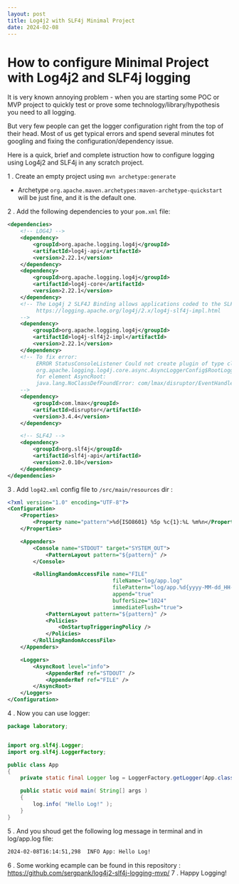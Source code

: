 ```yaml
---
layout: post
title: Log4j2 with SLF4j Minimal Project
date: 2024-02-08
---
```


# How to configure Minimal Project with Log4j2 and SLF4j logging

It is very known annoying problem - when you are starting some POC or MVP project to quickly test or prove some technology/library/hypothesis 
you need to all logging.

But very few people can get the logger configuration right from the top of their head. Most of us get typical errors and spend several minutes 
fot googling and fixing the configuration/dependency issue.

Here is a quick, brief and complete istruction how to configure logging using Log4j2 and SLF4j in any scratch project.

1 . Create an empty project using `mvn archetype:generate`
  - Archetype `org.apache.maven.archetypes:maven-archetype-quickstart` will be just fine, and it is the default one.

2 . Add the following dependencies to your `pom.xml` file:
```xml
<dependencies>
    <!-- LOG4J -->
    <dependency>
        <groupId>org.apache.logging.log4j</groupId>
        <artifactId>log4j-api</artifactId>
        <version>2.22.1</version>
    </dependency>
    <dependency>
        <groupId>org.apache.logging.log4j</groupId>
        <artifactId>log4j-core</artifactId>
        <version>2.22.1</version>
    </dependency>
    <!-- The Log4j 2 SLF4J Binding allows applications coded to the SLF4J API to use Log4j 2 as the implementation.
         https://logging.apache.org/log4j/2.x/log4j-slf4j-impl.html
    -->
    <dependency>
        <groupId>org.apache.logging.log4j</groupId>
        <artifactId>log4j-slf4j2-impl</artifactId>
        <version>2.22.1</version>
    </dependency>
    <!-- To fix error:
         ERROR StatusConsoleListener Could not create plugin of type class
         org.apache.logging.log4j.core.async.AsyncLoggerConfig$RootLogger
         for element AsyncRoot:
         java.lang.NoClassDefFoundError: com/lmax/disruptor/EventHandler
    -->
    <dependency>
        <groupId>com.lmax</groupId>
        <artifactId>disruptor</artifactId>
        <version>3.4.4</version>
    </dependency>

    <!-- SLF4J -->
    <dependency>
        <groupId>org.slf4j</groupId>
        <artifactId>slf4j-api</artifactId>
        <version>2.0.10</version>
    </dependency>
</dependencies>
```

3 . Add `log42.xml` config file to `/src/main/resources` dir :
```xml
<?xml version="1.0" encoding="UTF-8"?>
<Configuration>
    <Properties>
        <Property name="pattern">%d{ISO8601} %5p %c{1}:%L %m%n</Property>
    </Properties>

    <Appenders>
        <Console name="STDOUT" target="SYSTEM_OUT">
            <PatternLayout pattern="${pattern}" />
        </Console>

        <RollingRandomAccessFile name="FILE"
                                 fileName="log/app.log"
                                 filePattern="log/app.%d{yyyy-MM-dd_HH-mm-ss}.log"
                                 append="true"
                                 bufferSize="1024"
                                 immediateFlush="true">
            <PatternLayout pattern="${pattern}" />
            <Policies>
                <OnStartupTriggeringPolicy />
            </Policies>
        </RollingRandomAccessFile>
    </Appenders>

    <Loggers>
        <AsyncRoot level="info">
            <AppenderRef ref="STDOUT" />
            <AppenderRef ref="FILE" />
        </AsyncRoot>
    </Loggers>
</Configuration>
```

4 . Now you can use logger:
```java
package laboratory;


import org.slf4j.Logger;
import org.slf4j.LoggerFactory;

public class App
{
    private static final Logger log = LoggerFactory.getLogger(App.class);

    public static void main( String[] args )
    {
        log.info( "Hello Log!" );
    }
}
```

5 . And you shoud get the following log message in terminal and in log/app.log file:
```bash
2024-02-08T16:14:51,298  INFO App: Hello Log!
```

6 . Some working ecample can be found in this repository : <https://github.com/sergpank/log4j2-slf4j-logging-mvp/>
7 . Happy Logging!
